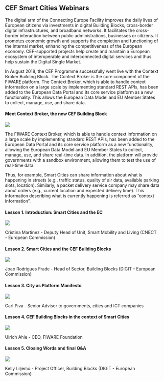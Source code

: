 <h2>CEF Smart Cities Webinars</h2>

The digital arm of the Connecting Europe Facility improves the daily lives of European citizens via investments in
digital Building Blocks, cross-border digital infrastructures, and broadband networks. It facilitates the cross-border
interaction between public administrations, businesses or citizens. It promotes economic growth and supports the
completion and functioning of the internal market, enhancing the competitiveness of the European economy. CEF-supported
projects help create and maintain a European ecosystem of interoperable and interconnected digital services and thus
help sustain the Digital Single Market.

In August 2018, the CEF Programme successfully went live with the Context Broker Building Block. The Context Broker is
the core component of the FIWARE platform. The Context Broker, which is able to handle context information on a large
scale by implementing standard REST APIs, has been added to the European Data Portal and its core service platform as a
new functionality. This allows the European Data Model and EU Member States to collect, manage, use, and share data.

<h4>Meet Context Broker, the new CEF Building Block</h4>

[![](http://img.youtube.com/vi/1Cqcrnj9id4/0.jpg)](https://www.youtube.com/watch?v=1Cqcrnj9id4)

The FIWARE Context Broker, which is able to handle context information on a large scale by implementing standard REST
APIs, has been added to the European Data Portal and its core service platform as a new functionality, allowing the
European Data Model and EU Member States to collect, manage, use, and share real-time data. In addition, the platform
will provide governments with a sandbox environment, allowing them to test the use of real-time data.

Thus, for example, Smart Cities can share information about what is happening in streets (e.g., traffic status, quality
of air data, available parking slots, location). Similarly, a packet delivery service company may share data about
orders (e.g., current location and expected delivery time). This information describing what is currently happening is
referred as “context information”.

<h4>Lesson 1. Introduction: Smart Cities and the EC</h4>

[![](http://img.youtube.com/vi/GoqLmkwHwbI/0.jpg)](https://www.youtube.com/watch?v=GoqLmkwHwbI)

Cristina Martinez - Deputy Head of Unit, Smart Mobility and Living (CNECT - European Commission)

<h4>Lesson 2. Smart Cities and the CEF Building Blocks</h4>

[![](http://img.youtube.com/vi/5wWPFTAKwH8/0.jpg)](https://www.youtube.com/watch?v=5wWPFTAKwH8)

Joao Rodrigues Frade - Head of Sector, Building Blocks (DIGIT - European Commission)

<h4>Lesson 3. City as Platform Manifesto</h4>

[![](http://img.youtube.com/vi/2mpowkOa3zw/0.jpg)](https://www.youtube.com/watch?v=2mpowkOa3zw)

Carl Piva - Senior Advisor to governments, cities and ICT companies

<h4>Lesson 4. CEF Building Blocks in the context of Smart Cities</h4>

[![](http://img.youtube.com/vi/TbA5tYxTJpk/0.jpg)](https://www.youtube.com/watch?v=TbA5tYxTJpk)

Ulrich Ahle - CEO, FIWARE Foundation

<h4>Lesson 5. Closing Words and final Q&A</h4>

[![](http://img.youtube.com/vi/KzEGOlG_mVg/0.jpg)](https://www.youtube.com/watch?v=KzEGOlG_mVg)

Kelly Liljemo - Project Officer, Building Blocks (DIGIT - European Commission)
